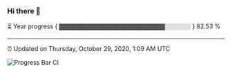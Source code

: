 ### Hi there 👋

⏳ Year progress { ▓▓▓▓▓▓▓▓▓▓▓▓▓▓▓▓▓▓▓▓▓▓▓▓░░░░░░ } 82.53 %

---

⏰ Updated on Thursday, October 29, 2020, 1:09 AM UTC

![Progress Bar CI](https://github.com/arthurbuhl/arthurbuhl/workflows/Progress%20Bar%20CI/badge.svg)

